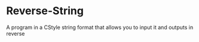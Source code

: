 # Reverse-String
A program in a CStyle string format that allows you to input it and outputs in reverse
